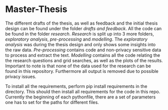 # Master-Thesis
The different drafts of the thesis, as well as feedback and the initial thesis design can be found under the folder *drafts and feedback*. All the code can be found in the folder *research*. *Research* is split up into 3 more folders, *exploratory analysis*, *pre-processing* and *modelling*. The *exploratory analysis*  was during the thesis design and only shows some insights into the raw data. *Pre-processing* contains code and non-privacy sensitive data to process and extract the text. *Modelling* contains all the code relating the the research questions and grid searches, as well as the plots of the results. Important to note is that none of the data used for the research can be found in this repository. Furthermore all output is removed due to possible privacy issues.


To install all the requirements, perform pip install requirements in the directory. This should then install all requirements for the code in this repo. Currently the beginning of each pythonfile, there are a set of parameters one has to set for the paths for different files. 



